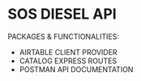 # SOS DIESEL API

PACKAGES & FUNCTIONALITIES:
* AIRTABLE CLIENT PROVIDER
* CATALOG EXPRESS ROUTES
* POSTMAN API DOCUMENTATION

